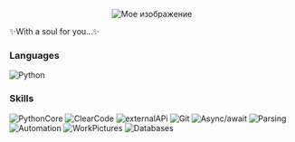 <p align="center">
  <img src="soul.gif" alt="Мое изображение">
</p>
✨With a soul for you...✨

### Languages

![Python](https://img.shields.io/badge/-Python-black?style=for-the-badge&logo=Python&logoColor=yellow)

### Skills
![PythonCore](https://img.shields.io/badge/-PythonCore-blueviolet?style=for-the-badge&logo=PythonCore&logoColor=White)
![ClearCode](https://img.shields.io/badge/-ClearCode-blueviolet?style=for-the-badge&logo=ClearCode&logoColor=White)
![externalAPi](https://img.shields.io/badge/-externalAPi-blueviolet?style=for-the-badge&logo=externalAPi&logoColor=White)
![Git](https://img.shields.io/badge/-Git-blueviolet?style=for-the-badge&logo=Git&logoColor=White)
![Async/await](https://img.shields.io/badge/-Async/await-blueviolet?style=for-the-badge&logo=Async/await&logoColor=White)
![Parsing](https://img.shields.io/badge/-Parsing-blueviolet?style=for-the-badge&logo=Parsing&logoColor=White)
![Automation](https://img.shields.io/badge/-Automation-blueviolet?style=for-the-badge&logo=Automation&logoColor=White)
![WorkPictures](https://img.shields.io/badge/-WorkPictures-blueviolet?style=for-the-badge&logo=WorkPictures&logoColor=White)
![Databases](https://img.shields.io/badge/-Databases-blueviolet?style=for-the-badge&logo=Databases&logoColor=White)
<!--
**BloodCharry/BloodCharry** is a ✨ _special_ ✨ repository because its `README.md` (this file) appears on your GitHub profile.

Here are some ideas to get you started:

- 🔭 I’m currently working on ...
- 🌱 I’m currently learning ...
- 👯 I’m looking to collaborate on ...
- 🤔 I’m looking for help with ...
- 💬 Ask me about ...
- 📫 How to reach me: ...
- 😄 Pronouns: ...
- ⚡ Fun fact: ...
-->
